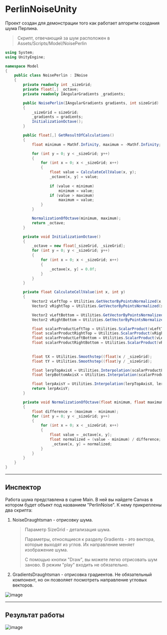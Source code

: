 # PerlinNoiseUnity
Проект создан для демонстрации того как работает алгоритм создания шума Перлина.
> Скрипт, отвечающий за шум расположен в Assets/Scripts/Model/NoisePerlin

```C#
using System;
using UnityEngine;

namespace Model
{
    public class NoisePerlin : INoise
    {
        private readonly int _sizeGrid;
        private float[,] _octave;
        private readonly IAngularGradients _gradients;

        public NoisePerlin(IAngularGradients gradients, int sizeGrid)
        {
            _sizeGrid = sizeGrid;
            _gradients = gradients;
            InitializationOctave();
        }

        public float[,] GetResultOfCalculations()
        {
            float minimum = Mathf.Infinity, maximum = -Mathf.Infinity;

            for (int y = 0; y < _sizeGrid; y++)
            {
                for (int x = 0; x < _sizeGrid; x++)
                {
                    float value = CalculateCellValue(x, y);
                    _octave[x, y] = value;
                    
                    if (value < minimum)
                        minimum = value;
                    if (value > maximum)
                        maximum = value;
                }
            }

            NormalizationOfOctave(minimum, maximum);
            return _octave;
        }

        private void InitializationOctave()
        {
            _octave = new float[_sizeGrid, _sizeGrid];
            for (int y = 0; y < _sizeGrid; y++)
            {
                for (int x = 0; x < _sizeGrid; x++)
                {
                    _octave[x, y] = 0.0f;
                }
            }
        }

        private float CalculateCellValue(int x, int y)
        {
            Vector2 vLeftTop = Utilities.GetVectorByPointsNormalized(x, y, 0, 0);
            Vector2 vRightTop = Utilities.GetVectorByPointsNormalized(x, y, _sizeGrid, 0);

            Vector2 vLeftBottom = Utilities.GetVectorByPointsNormalized(x, y, 0, _sizeGrid);
            Vector2 vRightBottom = Utilities.GetVectorByPointsNormalized(x, y, _sizeGrid, _sizeGrid);

            float scalarProductLeftTop = Utilities.ScalarProduct(vLeftTop, _gradients.LeftTop);
            float scalarProductRightTop = Utilities.ScalarProduct(vRightTop, _gradients.RightTop);
            float scalarProductLeftBottom = Utilities.ScalarProduct(vLeftBottom, _gradients.LeftBottom);
            float scalarProductRightBottom = Utilities.ScalarProduct(vRightBottom, _gradients.RightBottom);
            
            
            float tX = Utilities.Smoothstep((float)x / _sizeGrid);
            float tY = Utilities.Smoothstep((float)y / _sizeGrid);

            float lerpTopAxisX = Utilities.Interpolation(scalarProductLeftTop, scalarProductRightTop, tX);
            float lerpBottomAxisX = Utilities.Interpolation(scalarProductLeftBottom, scalarProductRightBottom, tX);

            float lerpAxisY = Utilities.Interpolation(lerpTopAxisX, lerpBottomAxisX, tY);
            return lerpAxisY;
        }

        private void NormalizationOfOctave(float minimum, float maximum)
        {
            float difference = (maximum - minimum);
            for (int y = 0; y < _sizeGrid; y++)
            {
                for (int x = 0; x < _sizeGrid; x++)
                {
                    float value = _octave[x, y];
                    float normalized = (value - minimum) / difference;
                     _octave[x, y] = normalized;
                }
            }
        }
    }
}
```

____
## Инспектор
Работа шума представлена в сцене Main.
В ней вы найдете Canvas в котором будет объект под названием "PerlinNoise". К нему прикреплены два скрипта:
1) NoiseDraughtsman - отрисовку шума. 
    > Параметр SizeGrid - детализация шума.
    >
    > Параметры, относящиеся к разделу Gradients - это вектора, которые выходят из углов. Их направление меняет изображение шума.
    > 
    > С помощью кнопки "Draw", вы можете легко отрисовать шум заново. В режим "play" входить не обязательно.

2) GradientsDraughtsman - отрисовка градиентов. Не обязательный компонент, но он позволяет посмотреть направление угловых векторов.

![image](https://user-images.githubusercontent.com/57954863/164741391-ef5eb5e3-923b-467b-9df9-f207733ed688.png)

____
## Результат работы
![image](https://user-images.githubusercontent.com/57954863/164747750-664e8a31-8f78-4822-bf36-33a593333239.png)
